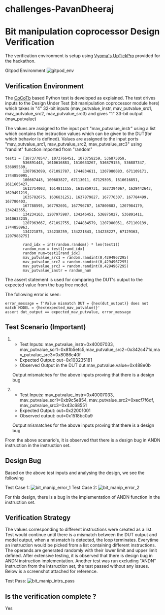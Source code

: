 # challenges-PavanDheeraj
# Bit manipulation coprocessor Design Verification

The verification environment is setup using [Vyoma's UpTickPro](https://vyomasystems.com) provided for the hackathon.

Gitpod Environment
![gitpod_env](https://user-images.githubusercontent.com/58168687/182022642-e18b2bdf-945e-49f4-8eda-034c0c2012eb.PNG)

## Verification Environment

The [CoCoTb](https://www.cocotb.org/) based Python test is developed as explained. The test drives inputs to the Design Under Test (bit manipulation coprocessor module here) which takes in "4" 32-bit inputs (mav_putvalue_instr, mav_putvalue_src1, mav_putvalue_src2, mav_putvalue_src3) and gives "1" 33-bit output (mav_putvalue)

The values are assigned to the input port "mav_putvalue_instr" using a list which contains the instruction values which can be given to the DUT(for which behavior is defined). Values are assigned to the input ports "mav_putvalue_src1, mav_putvalue_src2, mav_putvalue_src3" using "randint" function imported from "random"

```
test1 = [1073770547, 1073766451, 1073758259, 536875059, 
        536891443, 1610616883, 1610633267, 536879155, 536887347, 536895539,
        1207963699, 671092787, 1744834611, 1207980083, 671109171, 1744850995,
        100667443, 100683827, 67113011, 67129395, 1610616851, 1611665427, 
        1612714003, 1614811155, 1615859731, 1627394067, 1628442643, 1629491219,
        1635782675, 1636831251, 1637879827, 167776307, 167784499, 167780403, 
        167788595, 167792691, 167796787, 167800883, 1207984179, 134242355, 
        134234163, 1207975987, 134246451, 536875027, 536891411, 1610633235, 
        1207963667, 671092755, 1744834579, 1207980051, 671109139, 1744850963, 
        134221875, 134238259, 134221843, 134238227, 67129363, 1207988275]
       
        rand_idx = int(random.random() * len(test1))
        random_num = test1[rand_idx]
        random_num=test1[rand_idx]
        mav_putvalue_src1 = random.randint(0,4294967295)
        mav_putvalue_src2 = random.randint(0,4294967295)
        mav_putvalue_src3 = random.randint(0,4294967295)
        mav_putvalue_instr = random_num
```

The assert statement is used for comparing the DUT's output to the expected value from the bug free model.

The following error is seen:
```
error_message = f'Value mismatch DUT = {hex(dut_output)} does not match MODEL = {hex(expected_mav_putvalue)}'
assert dut_output == expected_mav_putvalue, error_message

```

## Test Scenario **(Important)**
1. - Test Inputs: mav_putvalue_instr=0x40007033, mav_putvalue_scr1=0x81b5efc5,mav_putvalue_src2=0x342c471d,mav_putvalue_src3=0x8086c40f
   - Expected Output: out=0x103235181
   - Observed Output in the DUT dut.mav_putvalue.value=0x488e0b
   
   Output mismatches for the above inputs proving that there is a design bug

2. - Test Inputs: mav_putvalue_instr=0x40007033, mav_putvalue_scr1=0xb9c5e854, mav_putvalue_src2=0xecf7f6df, mav_putvalue_src3=0x43c68551
   - Expected Output: out=0x22001001
   - Observed output: out=0x1518bc0a9
   
   Output mismatches for the above inputs proving that there is a design bug

From the above scenario's, it is observed that there is a design bug in ANDN instruction in the instruction set.

## Design Bug
Based on the above test inputs and analysing the design, we see the following

Test Case 1:
![bit_manip_error_1](https://user-images.githubusercontent.com/58168687/182033351-d5f3e0e2-d414-4f4a-84b8-a76306190707.PNG)
Test Case 2:
![bit_manip_error_2](https://user-images.githubusercontent.com/58168687/182033366-8bd2f90e-92ad-4a0f-850c-ddbc96e4821e.PNG)

For this design, there is a bug in the implementation of ANDN function in the instruction set.

## Verification Strategy
The values corresponding to different instructions were created as a list. Test would continue until there is a mismatch between the DUT output and model output, when a mismatch is detected, the loop terminates. Everytime an instruction would be picked from a list containing different instructions. The operands are generated randomly with their lower limit and upper limit defined. After extensive testing, it is observed that there is design bug in ANDN instruction implementation.
Another test was run excluding "ANDN" instruction from the intsruction set, the test passed without any issues. Below is a screenshot attached for reference.

Test Pass:
![bit_manip_intrs_pass](https://user-images.githubusercontent.com/58168687/182033413-4741741d-c52f-4878-a9b4-63030de1d3e4.PNG)

## Is the verification complete ?
Yes


